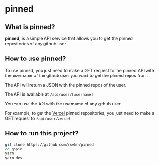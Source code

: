 # pinned

## What is pinned?

**pinned**, is a simple API service that allows you to get the pinned repositories of any github user.

## How to use pinned?

To use pinned, you just need to make a GET request to the pinned API with the username of the github user you want to get the pinned repos from.

The API will return a JSON with the pinned repos of the user.

The API is available at `/api/user/[username]`

You can use the API with the username of any github user.

For example, to get the [Vercel](https://vercel.com/) pinned repositories, you just need to make a GET request to `/api/user/vercel`

## How to run this project?

```bash
git clone https://github.com/ruvkn/pinned
cd ghpin
yarn
yarn dev
```
